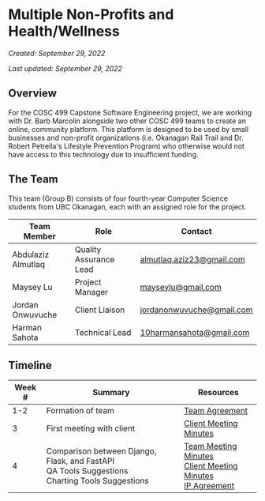 # Multiple Non-Profits and Health/Wellness

*Created: September 29, 2022*

*Last updated: September 29, 2022*

## Overview

For the COSC 499 Capstone Software Engineering project, we are working with Dr. Barb Marcolin alongside two other COSC 499 teams to create an online, community platform. This platform is designed to be used by small businesses and non-profit organizations (i.e. Okanagan Rail Trail and Dr. Robert Petrella's Lifestyle Prevention Program) who otherwise would not have access to this technology due to insufficient funding.

## The Team

This team (Group B) consists of four fourth-year Computer Science students from UBC Okanagan, each with an assigned role for the project.

|Team Member|Role|Contact|
|-----------|----|-------|
|Abdulaziz Almutlaq|Quality Assurance Lead|almutlaq.aziz23@gmail.com|
|Maysey Lu|Project Manager|mayseylu@gmail.com|
|Jordan Onwuvuche|Client Liaison|jordanonwuvuche@gmail.com|
|Harman Sahota|Technical Lead|10harmansahota@gmail.com|

## Timeline

|Week #|Summary|Resources|
|------|-------|---------|
|1-2|Formation of team|[Team Agreement](docs/team-minutes/team_agreement.md)
|3|First meeting with client|[Client Meeting Minutes](docs/client-minutes/client-meeting-sept23-12pm.md)|
|4| Comparison between Django, Flask, and FastAPI <br/> QA Tools Suggestions <br/> Charting Tools Suggestions | [Team Meeting Minutes](docs/team-minutes/minutes_sept28.md) <br/> [Client Meeting Minutes](docs/client-minutes/) <br/> [IP Agreement](docs/client-minutes/)|
